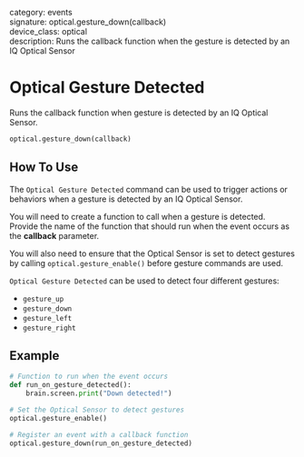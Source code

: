 category: events  
signature: optical.gesture_down(callback)   
device_class: optical  
description: Runs the callback function when the gesture is detected by an IQ Optical Sensor  

# Optical Gesture Detected

Runs the callback function when gesture is detected by an IQ Optical Sensor.

```python
optical.gesture_down(callback)
```

## How To Use

The `Optical Gesture Detected` command can be used to trigger actions or behaviors when a gesture is detected by an IQ Optical Sensor.

You will need to create a function to call when a gesture is detected. Provide the name of the function that should run when the event occurs as the **callback** parameter.

You will also need to ensure that the Optical Sensor is set to detect gestures by calling `optical.gesture_enable()` before gesture commands are used.

`Optical Gesture Detected` can be used to detect four different gestures:

- `gesture_up`
- `gesture_down`
- `gesture_left`
- `gesture_right`

## Example

```python
# Function to run when the event occurs
def run_on_gesture_detected():
    brain.screen.print("Down detected!")

# Set the Optical Sensor to detect gestures
optical.gesture_enable()

# Register an event with a callback function
optical.gesture_down(run_on_gesture_detected)
```

<advanced>
</advanced>







